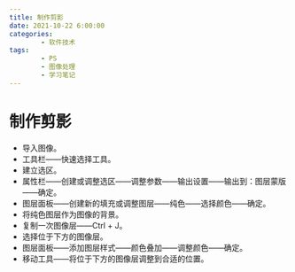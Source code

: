 ```yaml
---
title: 制作剪影
date: 2021-10-22 6:00:00
categories:
        - 软件技术
tags:
        - PS
        - 图像处理
        - 学习笔记
---
```


# 制作剪影

- 导入图像。
- 工具栏——快速选择工具。
- 建立选区。
- 属性栏——创建或调整选区——调整参数——输出设置——输出到：图层蒙版——确定。
- 图层面板——创建新的填充或调整图层——纯色——选择颜色——确定。
- 将纯色图层作为图像的背景。
- 复制一次图像层——Ctrl + J。
- 选择位于下方的图像层。
- 图层面板——添加图层样式——颜色叠加——调整颜色——确定。
- 移动工具——将位于下方的图像层调整到合适的位置。

